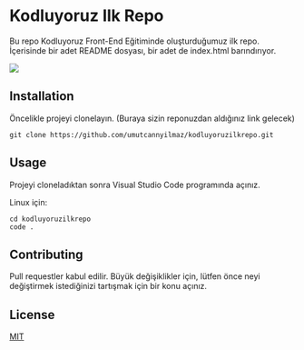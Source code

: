 # **Kodluyoruz Ilk Repo**

Bu repo Kodluyoruz Front-End Eğitiminde oluşturduğumuz ilk repo. İçerisinde bir adet README dosyası, bir adet de index.html barındırıyor.

![](images/Ads%C4%B1z.png)

## **Installation**

Öncelikle projeyi clonelayın. (Buraya sizin reponuzdan aldığınız link gelecek)
```
git clone https://github.com/umutcannyilmaz/kodluyoruzilkrepo.git
```
## **Usage**

Projeyi cloneladıktan sonra Visual Studio Code programında açınız.

Linux için:

```
cd kodluyoruzilkrepo
code .
```
## **Contributing**
Pull requestler kabul edilir. Büyük değişiklikler için, lütfen önce neyi değiştirmek istediğinizi tartışmak için bir konu açınız.

## **License**
[MIT](https://choosealicense.com/licenses/mit/)